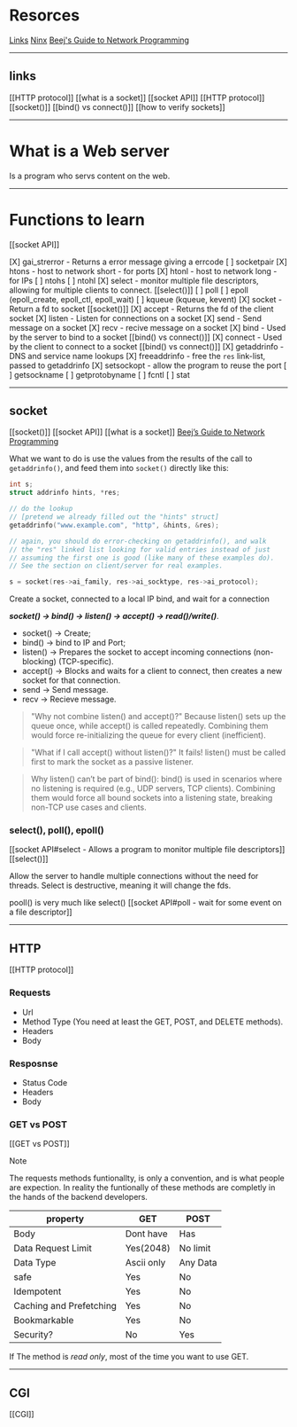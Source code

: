 # Resorces

[Links](https://web.notaduo.com/notes/29srs/edit)
[Ninx](https://nginx.org/en/)
[Beej's Guide to Network Programming](https://beej.us/guide/bgnet/html/)

---

## links

[[HTTP protocol]]
[[what is a socket]]
[[socket API]]
[[HTTP protocol]]
[[socket()]]
[[bind() vs connect()]]
[[how to verify sockets]]


---

# What is a Web server

Is a program who servs content on the web.

---

# Functions to learn
[[socket API]]

[X] gai_strerror - Returns a error message giving a errcode
[ ] socketpair
[X] htons - host to network short - for ports
[X] htonl - host to network long - for IPs
[ ] ntohs
[ ] ntohl
[X] select - monitor multiple file descriptors, allowing for multiple clients to connect. [[select()]]
[ ] poll
[ ] epoll (epoll_create, epoll_ctl, epoll_wait)
[ ] kqueue (kqueue, kevent)
[X] socket - Return a fd to socket [[socket()]]
[X] accept - Returns the fd of the client socket
[X] listen - Listen for connections on a socket
[X] send - Send message on a socket
[X] recv - recive message on a socket
[X] bind - Used by the server to bind to a socket [[bind() vs connect()]]
[X] connect - Used by the client to connect to a socket [[bind() vs connect()]]
[X] getaddrinfo - DNS and service name lookups
[X] freeaddrinfo - free the `res` link-list, passed to getaddrinfo
[X] setsockopt - allow the program to reuse the port
[ ] getsockname
[ ] getprotobyname
[ ] fcntl
[ ] stat

---


## socket
[[socket()]]
[[socket API]]
[[what is a socket]]
[Beej’s Guide to Network Programming](https://beej.us/guide/bgnet/html/#socket)

What we want to do is use the values from the results of the call to `getaddrinfo()`, and feed them into `socket()` directly like this:

```c
int s;
struct addrinfo hints, *res;

// do the lookup
// [pretend we already filled out the "hints" struct]
getaddrinfo("www.example.com", "http", &hints, &res);

// again, you should do error-checking on getaddrinfo(), and walk
// the "res" linked list looking for valid entries instead of just
// assuming the first one is good (like many of these examples do).
// See the section on client/server for real examples.

s = socket(res->ai_family, res->ai_socktype, res->ai_protocol);
```

Create a socket, connected to a local IP bind, and wait for a connection

***socket() -> bind() -> listen() -> accept() → read()/write()***.

- socket() -> Create;
- bind() -> bind to IP and Port;
- listen() -> Prepares the socket to accept incoming connections (non-blocking) (TCP-specific).
- accept() -> Blocks and waits for a client to connect, then creates a new socket for that connection.
- send -> Send message.
- recv -> Recieve message.

> "Why not combine listen() and accept()?"
    Because listen() sets up the queue once, while accept() is called repeatedly.
    Combining them would force re-initializing the queue for every client (inefficient).


> "What if I call accept() without listen()?"
   It fails! listen() must be called first to mark the socket as a passive listener.

> Why listen() can’t be part of bind():
    bind() is used in scenarios where no listening is required (e.g., UDP servers, TCP clients).
    Combining them would force all bound sockets into a listening state, breaking non-TCP use cases and clients.


### select(), poll(), epoll()
[[socket API#select - Allows a program to monitor multiple file descriptors]]
[[select()]]

Allow the server to handle multiple connections without the need for threads.
Select is destructive, meaning it will change the fds.

pooll() is very much like select()
[[socket API#poll - wait for some event on a file descriptor]]


---

## HTTP

[[HTTP protocol]]

### Requests

- Url
- Method Type (You need at least the GET, POST, and DELETE methods).
- Headers
- Body


### Resposnse

- Status Code
- Headers
- Body

### GET vs POST

[[GET vs POST]]

> [!NOTE]
> The requests methods funtionallty, is only a convention, and is what people are expection.
> In reality the funtionally of these methods are completly in the hands of the backend developers.

| property                | GET            | POST           |
| -----------------       | -------------- | -------------- |
| Body                    | Dont have      | Has            |
| Data Request Limit      | Yes(2048)      | No limit       |
| Data Type               | Ascii only     | Any Data       |
| safe                    | Yes            | No             | -> makes chages to the backend
| Idempotent              | Yes            | No             | -> The ability to make multiple requests to the same resorce without changing the request
| Caching and Prefetching | Yes            | No             | 
| Bookmarkable            | Yes            | No             | 
| Security?               | No             | Yes            | 

If The method is *read only*, most of the time you want to use GET.

---

## CGI

[[CGI]]

